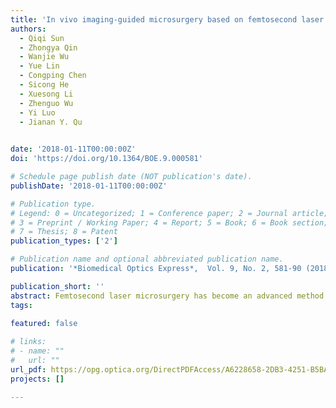 ```yaml
---
title: 'In vivo imaging-guided microsurgery based on femtosecond laser produced new fluorescent compounds in biological tissues'
authors:
  - Qiqi Sun
  - Zhongya Qin
  - Wanjie Wu
  - Yue Lin
  - Congping Chen
  - Sicong He
  - Xuesong Li
  - Zhenguo Wu
  - Yi Luo
  - Jianan Y. Qu
  

date: '2018-01-11T00:00:00Z'
doi: 'https://doi.org/10.1364/BOE.9.000581'

# Schedule page publish date (NOT publication's date).
publishDate: '2018-01-11T00:00:00Z'

# Publication type.
# Legend: 0 = Uncategorized; 1 = Conference paper; 2 = Journal article;
# 3 = Preprint / Working Paper; 4 = Report; 5 = Book; 6 = Book section;
# 7 = Thesis; 8 = Patent
publication_types: ['2']

# Publication name and optional abbreviated publication name.
publication: '*Biomedical Optics Express*,  Vol. 9, No. 2, 581-90 (2018)'

publication_short: ''
abstract: Femtosecond laser microsurgery has become an advanced method for clinical procedures and biological research. The tissue treated by femtosecond laser can become highly fluorescent, indicating the formation of new fluorescent compounds that can naturally label the treated tissue site. We systematically characterized the fluorescence signals produced by femtosecond laser ablation in biological tissues in vivo. Our findings showed that they possess unique fluorescence properties and can be clearly differentiated from endogenous signals and major fluorescent proteins. We further demonstrated that the new fluorescent compounds can be used as in vivo labelling agent for biological imaging and guided laser microsurgery.
tags:
  
featured: false

# links:
# - name: ""
#   url: ""
url_pdf: https://opg.optica.org/DirectPDFAccess/A6228658-2DB3-4251-B5BA8CD4B79D93CB_380746/boe-9-2-581.pdf?da=1&id=380746&seq=0&mobile=no
projects: []

---
```





